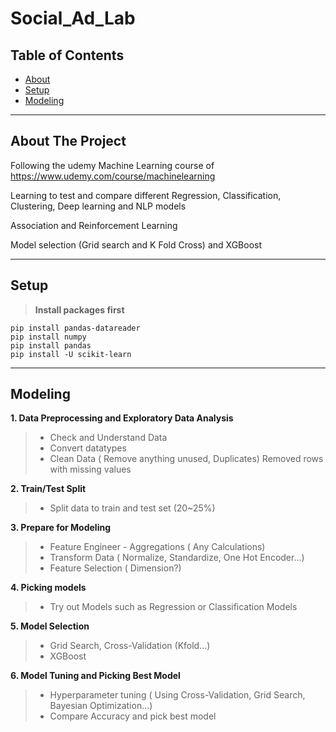 # Social_Ad_Lab

## Table of Contents

- [About](#about-the-project)
- [Setup](#setup)
- [Modeling](#modeling)

---
## About The Project
Following the udemy Machine Learning course of https://www.udemy.com/course/machinelearning

Learning to test and compare different Regression, Classification, Clustering, Deep learning and NLP models

Association and Reinforcement Learning

Model selection (Grid search and K Fold Cross) and XGBoost

---

## Setup
> **Install packages first**
```
pip install pandas-datareader
pip install numpy
pip install pandas
pip install -U scikit-learn
```

---

## Modeling
**1. Data Preprocessing and Exploratory Data Analysis**
  >- Check and Understand Data
  >- Convert datatypes
  >- Clean Data ( Remove anything unused, Duplicates) Removed rows with missing values 
  
**2. Train/Test Split**
  >- Split data to train and test set (20~25%)
  
**3. Prepare for Modeling**
  >- Feature Engineer - Aggregations ( Any Calculations)
  >- Transform Data ( Normalize, Standardize, One Hot Encoder...)
  >- Feature Selection ( Dimension?)
  
**4. Picking models**
  >- Try out Models such as Regression or Classification Models
  
**5. Model Selection**
  >- Grid Search, Cross-Validation (Kfold...)
  >- XGBoost
  
**6. Model Tuning and Picking Best Model**
  >- Hyperparameter tuning ( Using Cross-Validation, Grid Search, Bayesian Optimization...)
  >- Compare Accuracy and pick best model
